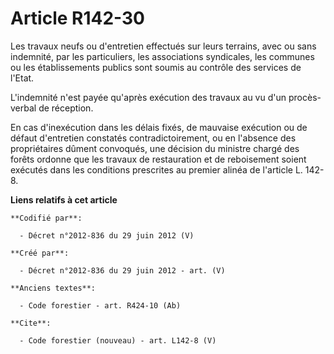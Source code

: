 # Article R142-30

Les travaux neufs ou d'entretien effectués sur leurs terrains, avec ou sans indemnité, par les particuliers, les associations
syndicales, les communes ou les établissements publics sont soumis au contrôle des services de l'Etat.

L'indemnité n'est payée qu'après exécution des travaux au vu d'un procès-verbal de réception.

En cas d'inexécution dans les délais fixés, de mauvaise exécution ou de défaut d'entretien constatés contradictoirement, ou
en l'absence des propriétaires dûment convoqués, une décision du ministre chargé des forêts ordonne que les travaux de
restauration et de reboisement soient exécutés dans les conditions prescrites au premier alinéa de l'article L. 142-8.

**Liens relatifs à cet article**

	**Codifié par**:

	  - Décret n°2012-836 du 29 juin 2012 (V)

	**Créé par**:

	  - Décret n°2012-836 du 29 juin 2012 - art. (V)

	**Anciens textes**:

	  - Code forestier - art. R424-10 (Ab)

	**Cite**:

	  - Code forestier (nouveau) - art. L142-8 (V)
